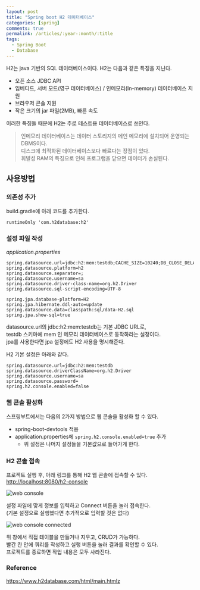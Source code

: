 ```yaml
---
layout: post
title: "Spring boot H2 데이터베이스"
categories: [spring]
comments: true
permalink: /articles/:year-:month/:title
tags:
  - Spring Boot
  - Database
---
```


H2는 java 기반의 SQL 데이터베이스이다. 
H2는 다음과 같은 특징을 지닌다. 
- 오픈 소스 JDBC API
- 임베디드, 서버 모드(영구 데이터베이스) / 인메모리(In-memory) 데이터베이스 지원
- 브라우저 콘솔 지원
- 작은 크기의 jar 파일(2MB), 빠른 속도

이러한 특징들 때문에 H2는 주로 테스트용 데이터베이스로 쓰인다. 

> 인메모리 데이터베이스는 데이터 스토리지의 메인 메모리에 설치되어 운영되는 DBMS이다.<br>디스크에 최적화된 데이터베이스보다 빠르다는 장점이 있다. <br>휘발성 RAM의 특징으로 인해 프로그램을 닫으면 데이터가 손실된다. 

## 사용방법
### 의존성 추가
build.gradle에 아래 코드를 추가한다. 
```
runtimeOnly 'com.h2database:h2'
```

### 설정 파일 작성
*application.properties*
```
spring.datasource.url=jdbc:h2:mem:testdb;CACHE_SIZE=10240;DB_CLOSE_DELAY=-1;DB_CLOSE_ON_EXIT=FALSE;LOCK_TIMEOUT=15000;MODE=MySQL;
spring.datasource.platform=h2
spring.datasource.separator=;
spring.datasource.username=sa
spring.datasource.driver-class-name=org.h2.Driver
spring.datasource.sql-script-encoding=UTF-8

spring.jpa.database-platform=H2
spring.jpa.hibernate.ddl-auto=update
spring.datasource.data=classpath:sql/data-H2.sql
spring.jpa.show-sql=true
```

datasource.url의 jdbc:h2:mem:testdb는 기본 JDBC URL로,<br>
testdb 스키마에 mem 인 메모리 데이터베이스로 동작하라는 설정이다.<br>
jpa를 사용한다면 jpa 설정에도 H2 사용을 명시해준다. 

H2 기본 설정은 아래와 같다. 
```
spring.datasource.url=jdbc:h2:mem:testdb  
spring.datasource.driverClassName=org.h2.Driver  
spring.datasource.username=sa  
spring.datasource.password=  
spring.h2.console.enabled=false  
```

### 웹 콘솔 활성화 
스프링부트에서는 다음의 2가지 방법으로 웹 콘솔을 활성화 할 수 있다.
- spring-boot-devtools 적용
- application.properties에 `spring.h2.console.enabled=true` 추가
    - 위 설정은 나머지 설정들을 기본값으로 들어가게 한다. 

### H2 콘솔 접속
프로젝트 실행 후, 아래 링크를 통해 H2 웹 콘솔에 접속할 수 있다. 
<http://localhost:8080/h2-console>

![web console](h2-web-console.png)

설정 파일에 맞게 정보를 입력하고 Connect 버튼을 눌러 접속한다.<br> 
(기본 설정으로 실행했다면 추가적으로 입력할 것은 없다)

![web console connected](h2-web-console-connected.png)

위 창에서 직접 테이블을 만들거나 지우고, CRUD가 가능하다. <br>
빨간 칸 안에 쿼리를 작성하고 실행 버튼을 눌러 결과를 확인할 수 있다. <br>
프로젝트를 종료하면 작업 내용은 모두 사라진다.
 
### Reference
<https://www.h2database.com/html/main.htmlz>
